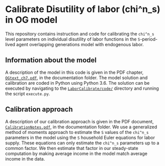 # Calibrate Disutility of labor (chi^n_s) in OG model
This repository contains instruction and code for calibrating the `chi^n_s` level parameters on individual disutility of labor functions in the `S`-period-lived agent overlapping generations model with endogenous labor.


## Information about the model
A description of the model in this code is given in the PDF chapter, [`OGtext_ch7.pdf`](https://github.com/rickecon/LaborCalibrate/blob/master/Documentation/OGtext_ch7.pdf), in the documentation folder. The model solution and calibration are coded in Python using Python 3.6. The solution can be executed by navigating to the [`LaborCalibrate/code/`]() directory and running the script `execute.py`.


## Calibration approach
A description of our calibration approach is given in the PDF document, [`CalibrationNotes.pdf`](https://github.com/rickecon/LaborCalibrate/blob/master/Documentation/CalibrationNotes.pdf), in the documentation folder. We use a generalized method of moments approach to estimate the `S` values of the `chi^n_s` parameters in the model using the `S` household Euler equations for labor supply. These equations can only estimate the `chi^n_s` parameters up to a common factor. We then estimate that factor in our steady-state computation by making average income in the model match average income in the data.

